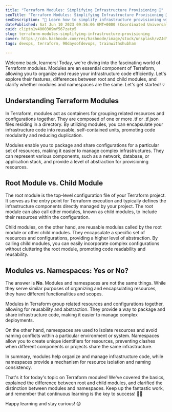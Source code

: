 ```yaml
---
title: "Terraform Modules: Simplifying Infrastructure Provisioning 🚀"
seoTitle: "Terraform Modules: Simplifying Infrastructure Provisioning 🚀"
seoDescription: "🚀 Learn how to simplify infrastructure provisioning with reusable code units. Understand the difference between root and child modules and why they matter."
datePublished: Sat Jun 10 2023 09:56:06 GMT+0000 (Coordinated Universal Time)
cuid: cliptn1v4000309mf567zaty5
slug: terraform-modules-simplifying-infrastructure-provisioning
cover: https://cdn.hashnode.com/res/hashnode/image/stock/unsplash/vZJdYl5JVXY/upload/ec7c427aed231c0b379a9e1861e74133.jpeg
tags: devops, terraform, 90daysofdevops, trainwithshubham

---
```


Welcome back, learners! Today, we're diving into the fascinating world of Terraform modules. Modules are an essential component of Terraform, allowing you to organize and reuse your infrastructure code efficiently. Let's explore their features, differences between root and child modules, and clarify whether modules and namespaces are the same. Let's get started! 💡

## Understanding Terraform Modules

In Terraform, modules act as containers for grouping related resources and configurations together. They are composed of one or more .tf or .tf.json files residing in a directory. By utilizing modules, you can encapsulate your infrastructure code into reusable, self-contained units, promoting code modularity and reducing duplication.

Modules enable you to package and share configurations for a particular set of resources, making it easier to manage complex infrastructures. They can represent various components, such as a network, database, or application stack, and provide a level of abstraction for provisioning resources.

## Root Module vs. Child Module

The root module is the top-level configuration file of your Terraform project. It serves as the entry point for Terraform execution and typically defines the infrastructure components directly managed by your project. The root module can also call other modules, known as child modules, to include their resources within the configuration.

Child modules, on the other hand, are reusable modules called by the root module or other child modules. They encapsulate a specific set of resources and configurations, providing a higher level of abstraction. By calling child modules, you can easily incorporate complex configurations without cluttering the root module, promoting code readability and reusability.

## Modules vs. Namespaces: Yes or No?

The answer is **No**. Modules and namespaces are not the same things. While they serve similar purposes of organizing and encapsulating resources, they have different functionalities and scopes.

Modules in Terraform group related resources and configurations together, allowing for reusability and abstraction. They provide a way to package and share infrastructure code, making it easier to manage complex deployments.

On the other hand, namespaces are used to isolate resources and avoid naming conflicts within a particular environment or system. Namespaces allow you to create unique identifiers for resources, preventing clashes when different components or projects share the same infrastructure.

In summary, modules help organize and manage infrastructure code, while namespaces provide a mechanism for resource isolation and naming consistency.

That's it for today's topic on Terraform modules! We've covered the basics, explained the difference between root and child modules, and clarified the distinction between modules and namespaces. Keep up the fantastic work, and remember that continuous learning is the key to success! 🎉🌟

Happy learning and stay curious! 😊